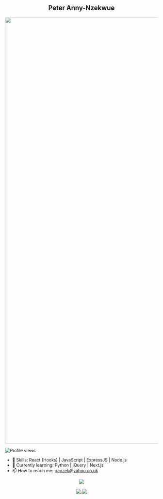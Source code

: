 
<h2 align="center">Peter Anny-Nzekwue</h2>

<p align="center">
  <img width="1400" src="https://xclusive.ng/wp-content/uploads/2022/01/panzek_github.jpg" alt="Panzek">
</p>



![Profile views](https://gpvc.arturio.dev/iPanzek)  
- 💬 Skills: React (Hooks) | JavaScript | ExpressJS | Node.js  
- 🌱 Currently learning: Python | jQuery | Next.js 
- 📫 How to reach me: panzek@yahoo.co.uk 

<p align="center">
<a href="https://github.com/ipanzek/github-streak-stats">
  <img align="center" src="https://github-readme-streak-stats.herokuapp.com/?user=iPanzek" />
</a>

</p>

<p align="center">
<a href="https://github.com/panzek/github-readme-stats">
  <img align="center" src="https://github-readme-stats.vercel.app/api?username=panzek&show_icons=true&theme=radical" />
</a>
<a href="https://github.com/panzek/github-readme-stats">
  <img align="center" src="https://github-readme-stats.vercel.app/api/top-langs/?username=panzek&layout=compact)](https://github.com/panzek/github-readme-stats" />
</a>
</p>
